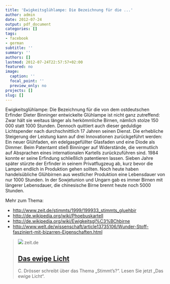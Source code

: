 ```yaml
---
title: 'Ewigkeitsglühlampe: Die Bezeichnung für die ...'
author: admin
date: 2012-07-24
output: pdf_document
categories: []
tags:
- facebook
- german
subtitle: ''
summary: ''
authors: []
lastmod: 2012-07-24T22:57:57+02:00
featured: no
image:
  caption: ''
  focal_point: ''
  preview_only: no
projects: []
slug: []
---
```

Ewigkeitsglühlampe: Die Bezeichnung für die von dem ostdeutschen Erfinder Dieter Binninger entwickelte Glühlampe ist nicht ganz zutreffend: Zwar hält sie weitaus länger als herkömmliche Birnen, nämlich stolze 150 000 statt 1000 Stunden. Dennoch quittiert auch dieser geduldige Lichtspender nach durchschnittlich 17 Jahren seinen Dienst. Die erhebliche Steigerung der Leistung kann auf drei Innovationen zurückgeführt werden: Ein neuer Glühfaden, ein edelgasgefüllter Glasfaden und eine Diode als Dimmer. Beim Patentamt stieß Binninger auf Widerstände, die vermutlich auf Absprachen eines internationalen Kartells zurückzuführen sind. 1984 konnte er seine Erfindung schließlich patentieren lassen. Sieben Jahre später stürzte der Erfinder in seinem Privatflugzeug ab, kurz bevor die Lampen endlich in Produktion gehen sollten. Noch heute haben handelsübliche Glühbirnen aus westlicher Produktion eine Lebensdauer von nur 1000 Stunden.
In der Sowjetunion und Ungarn gab es immer Birnen mit längerer Lebensdauer, die chinesische Birne brennt heute noch 5000 Stunden.

Mehr zum Thema:

- http://www.zeit.de/stimmts/1999/199933_stimmts_gluehbir
- http://de.wikipedia.org/wiki/Phoebuskartell
- http://de.wikipedia.org/wiki/Ewigkeitsgl%C3%BChbirne
- http://www.welt.de/wissenschaft/article13735106/Wunder-Stoff-fasziniert-mit-bizarren-Eigenschaften.html
> [![](https://img.zeit.de/administratives/sharing/fallback-image/wide__1300x731)](http://www.zeit.de/stimmts/1999/199933_stimmts_gluehbir)
> zeit.de
> ## [Das ewige Licht](http://www.zeit.de/stimmts/1999/199933_stimmts_gluehbir)
>
>C. Drösser schreibt über das Thema „Stimmt’s?“. Lesen Sie jetzt „Das ewige Licht“.

